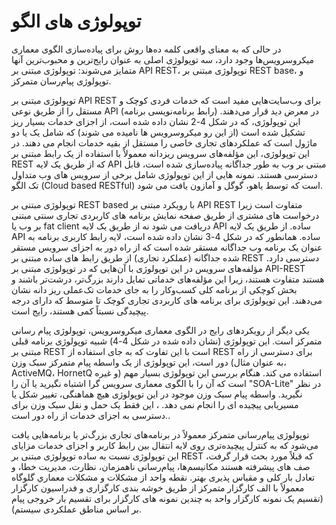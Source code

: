 # توپولوژی های الگو

در حالی که به معنای واقعی کلمه ده‌ها روش برای پیاده‌سازی الگوی معماری میکروسرویس‌ها وجود دارد، سه توپولوژی اصلی به عنوان رایج‌ترین و محبوب‌ترین آنها متمایز می‌شوند: توپولوژی مبتنی بر API REST، توپولوژی مبتنی بر REST base، و توپولوژی پیام‌رسان متمرکز.

توپولوژی مبتنی بر API REST برای وب‌سایت‌هایی مفید است که خدمات فردی کوچک و مستقل را از طریق نوعی API (رابط برنامه‌نویسی برنامه) در معرض دید قرار می‌دهند. این توپولوژی، که در شکل 4-2 نشان داده شده است، از اجزای خدمات بسیار ریز تشکیل شده است (از این رو میکروسرویس ها نامیده می شوند) که شامل یک یا دو ماژول است که عملکردهای تجاری خاصی را مستقل از بقیه خدمات انجام می دهند. در این توپولوژی، این مؤلفه‌های سرویس ریزدانه معمولاً با استفاده از یک رابط مبتنی بر REST که از طریق یک لایه API مبتنی بر وب به طور جداگانه پیاده‌سازی شده است، قابل دسترسی هستند. نمونه هایی از این توپولوژی شامل برخی از سرویس های وب متداول تک الگو (Cloud based RESTful) است که توسط یاهو، گوگل و آمازون یافت می شود.

توپولوژی مبتنی بر REST based با رویکرد مبتنی بر API REST متفاوت است زیرا درخواست های مشتری از طریق صفحه نمایش برنامه های کاربردی تجاری سنتی مبتنی بر وب یا fat client دریافت می شود نه از طریق یک لایه API ساده. از طریق یک لایه API ساده. همانطور که در شکل 4-3 نشان داده شده است، لایه رابط کاربری برنامه به عنوان یک برنامه وب جداگانه مستقر شده است که از راه دور به اجزای سرویس مستقر شده جداگانه (عملکرد تجاری) از طریق رابط های ساده مبتنی بر REST دسترسی دارد. مؤلفه‌های سرویس در این توپولوژی با آن‌هایی که در توپولوژی مبتنی بر API-REST هستند متفاوت هستند، زیرا این مؤلفه‌های خدماتی تمایل دارند بزرگ‌تر، درشت‌تر باشند و بخش کوچکی از برنامه کلی کسب‌وکار را به جای خدمات تک‌عملی ریز دانه نشان می‌دهند. این توپولوژی برای برنامه های کاربردی تجاری کوچک تا متوسط که دارای درجه پیچیدگی نسبتاً کمی هستند، رایج است.

یکی دیگر از رویکردهای رایج در الگوی معماری میکروسرویس، توپولوژی پیام رسانی متمرکز است. این توپولوژی (نشان داده شده در شکل 4-4) شبیه توپولوژی برنامه قبلی مبتنی بر REST است با این تفاوت که به جای استفاده از REST برای دسترسی از راه دور است، این توپولوژی از یک واسطه پیام متمرکز سبک وزن (به عنوان مثال، ActiveMQ، HornetQ و غیره) استفاده می کند. هنگام بررسی این توپولوژی بسیار مهم است که آن را با الگوی معماری سرویس گرا اشتباه نگیرید یا آن را "SOA-Lite" در نظر نگیرید. واسطه پیام سبک وزن موجود در این توپولوژی هیچ هماهنگی، تغییر شکل یا مسیریابی پیچیده ای را انجام نمی دهد. ، این فقط یک حمل و نقل سبک وزن برای دسترسی به اجزای خدمات از راه دور است..

توپولوژی پیام‌رسانی متمرکز معمولاً در برنامه‌های تجاری بزرگ‌تر یا برنامه‌هایی یافت می‌شود که به کنترل پیچیده‌تری روی لایه انتقال بین رابط کاربر و اجزای خدمات مزایای این توپولوژی نسبت به ساده توپولوژی مبتنی بر REST که قبلاً مورد بحث قرار گرفت، صف های پیشرفته هستند مکانیسم‌ها، پیام‌رسانی ناهمزمان، نظارت، مدیریت خطا، و تعادل بار کلی و مقیاس پذیری بهتر. نقطه واحد از مشکلات و مشکلات معماري گلوگاه معمولاً با الف کارگزار متمرکز از طریق خوشه بندی کارگزاری و فدراسیون کارگزار (تقسیم یک نمونه کارگزار واحد به چندین نمونه های کارگزار برای تقسیم بار خروجی پیام بر اساس مناطق عملکردی سیستم).
